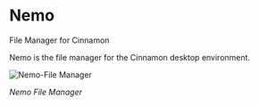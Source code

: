 Nemo
====
File Manager for Cinnamon

Nemo is the file manager for the Cinnamon desktop environment. 

![Nemo-File Manager](https://www.tecmint.com/wp-content/uploads/2013/05/Nemo-File-Manager.png)

_Nemo File Manager_
